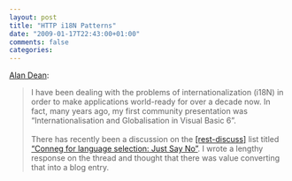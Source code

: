 ```yaml
---
layout: post
title: "HTTP i18N Patterns"
date: "2009-01-17T22:43:00+01:00"
comments: false
categories: 
---
```


<p><a href="http://feeds.feedburner.com/~r/AlanDean/~3/515039390/http-i18n-patterns.html">Alan Dean</a>:</p>

<blockquote>
<p>I have been dealing with the problems of internationalization (i18N) in order to make applications world-ready for over a decade now. In fact, many years ago, my first community presentation was “Internationalisation and Globalisation in Visual Basic 6”.<br /><br />There has recently been a discussion on the <a href="http://tech.groups.yahoo.com/group/rest-discuss/">[rest-discuss]</a> list titled <a href="http://tech.groups.yahoo.com/group/rest-discuss/message/12006">“Conneg for language selection: Just Say No”</a>. I wrote a lengthy response on the thread and thought that there was value converting that into a blog entry.</p>
</blockquote>



